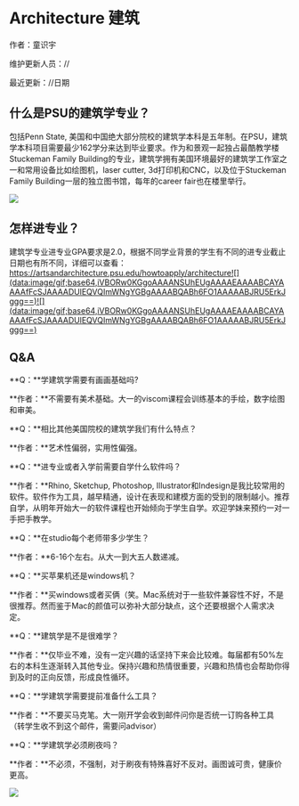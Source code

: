 # Architecture 建筑

作者：童识宇

维护更新人员：//

最近更新：//日期

## **什么是PSU的建筑学专业？**

包括Penn State, 美国和中国绝大部分院校的建筑学本科是五年制。在PSU，建筑学本科项目需要最少162学分来达到毕业要求。作为和景观一起独占最酷教学楼Stuckeman Family Building的专业，建筑学拥有美国环境最好的建筑学工作室之一和常用设备比如绘图机，laser cutter, 3d打印机和CNC，以及位于Stuckeman Family Building一层的独立图书馆，每年的career fair也在楼里举行。

![](https://mmbiz.qpic.cn/mmbiz_jpg/j6m3uZgXnCKgZ8FbCibovUotZ7fDr0ahdOCLduZXwv8L1xohls1OWJLgWT9Dvf2NnWMddzL65SHbS8HyibHMmdjQ/640?wx_fmt=jpeg&tp=webp&wxfrom=5&wx_lazy=1&wx_co=1)

## **怎样进专业？**

建筑学专业进专业GPA要求是2.0，根据不同学业背景的学生有不同的进专业截止日期也有所不同，详细可以查看：https://artsandarchitecture.psu.edu/howtoapply/architecture![](data:image/gif;base64,iVBORw0KGgoAAAANSUhEUgAAAAEAAAABCAYAAAAfFcSJAAAADUlEQVQImWNgYGBgAAAABQABh6FO1AAAAABJRU5ErkJggg==)![](data:image/gif;base64,iVBORw0KGgoAAAANSUhEUgAAAAEAAAABCAYAAAAfFcSJAAAADUlEQVQImWNgYGBgAAAABQABh6FO1AAAAABJRU5ErkJggg==)

## **Q&A**

**Q：**学建筑学需要有画画基础吗?

**作者：**不需要有美术基础。大一的viscom课程会训练基本的手绘，数字绘图和审美。

**Q：**相比其他美国院校的建筑学我们有什么特点？

**作者：**艺术性偏弱，实用性偏强。

**Q：**进专业或者入学前需要自学什么软件吗？

**作者：**Rhino, Sketchup, Photoshop, Illustrator和Indesign是我比较常用的软件。软件作为工具，越早精通，设计在表现和建模方面的受到的限制越小。推荐自学，从明年开始大一的软件课程也开始倾向于学生自学。欢迎学妹来预约一对一手把手教学。

**Q：**在studio每个老师带多少学生？

**作者：**6-16个左右。从大一到大五人数递减。

**Q：**买苹果机还是windows机？

**作者：**买windows或者买俩（笑。Mac系统对于一些软件兼容性不好，不是很推荐。然而鉴于Mac的颜值可以弥补大部分缺点，这个还要根据个人需求决定。

**Q：**建筑学是不是很难学？

**作者：**仅毕业不难，没有一定兴趣的话坚持下来会比较难。每届都有50%左右的本科生逐渐转入其他专业。保持兴趣和热情很重要，兴趣和热情也会帮助你得到及时的正向反馈，形成良性循环。

**Q：**学建筑学需要提前准备什么工具？

**作者：**不要买马克笔。大一刚开学会收到邮件问你是否统一订购各种工具（转学生收不到这个邮件，需要问advisor）

**Q：**学建筑学必须刷夜吗？

**作者：**不必须，不强制，对于刷夜有特殊喜好不反对。画图诚可贵，健康价更高。

![](https://mmbiz.qpic.cn/mmbiz_gif/j6m3uZgXnCKgZ8FbCibovUotZ7fDr0ahd7jDcD7s9LZmHHpJiaGPRBb33PBh85ts7VkTyHwmUiadHiaTbYaprOxalw/640?wx_fmt=gif&tp=webp&wxfrom=5&wx_lazy=1)



